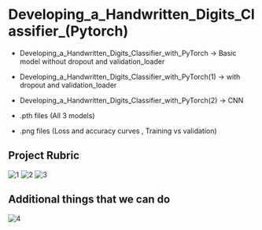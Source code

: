# Developing_a_Handwritten_Digits_Classifier_(Pytorch)

* Developing_a_Handwritten_Digits_Classifier_with_PyTorch    -> Basic model without dropout and validation_loader

* Developing_a_Handwritten_Digits_Classifier_with_PyTorch(1) -> with dropout and validation_loader

* Developing_a_Handwritten_Digits_Classifier_with_PyTorch(2) -> CNN


* .pth files (All 3 models)

* .png files (Loss and accuracy curves , Training vs validation)

## Project Rubric
![1](https://github.com/Diya032/Developing_a_Handwritten_Digits_Classifier_using_Pytorch/assets/99545441/fe3c0611-ae90-497f-a49b-4454e6936377)
![2](https://github.com/Diya032/Developing_a_Handwritten_Digits_Classifier_using_Pytorch/assets/99545441/ed1dfe1a-d388-4108-bf23-91a050b187dc)
![3](https://github.com/Diya032/Developing_a_Handwritten_Digits_Classifier_using_Pytorch/assets/99545441/1762c374-0605-4d6e-8571-912ef20f2789)

## Additional things that we can do 
![4](https://github.com/Diya032/Developing_a_Handwritten_Digits_Classifier_using_Pytorch/assets/99545441/cf355cd7-678c-403f-85f3-b0ef8aba534b)
